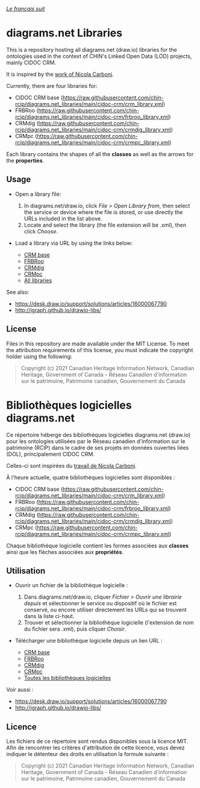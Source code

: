 [*Le français suit*](https://github.com/chin-rcip/diagrams.net_libraries#biblioth%C3%A8ques-logicielles-diagramsnet)

# diagrams.net Libraries

This is a repository hosting all diagrams.net (draw.io) libraries for the ontologies used in the context of CHIN's Linked Open Data (LOD) projects, mainly CIDOC CRM. 

It is inspired by the [work of Nicola Carboni](https://github.com/ncarboni/Shapes_CIDOC-CRM).

Currently, there are four libraries for:

- CIDOC CRM base (https://raw.githubusercontent.com/chin-rcip/diagrams.net_libraries/main/cidoc-crm/crm_library.xml)
- FRBRoo (https://raw.githubusercontent.com/chin-rcip/diagrams.net_libraries/main/cidoc-crm/frbroo_library.xml)
- CRMdig (https://raw.githubusercontent.com/chin-rcip/diagrams.net_libraries/main/cidoc-crm/crmdig_library.xml)
- CRMpc (https://raw.githubusercontent.com/chin-rcip/diagrams.net_libraries/main/cidoc-crm/crmpc_library.xml)

Each library contains the shapes of all the **classes** as well as the arrows for the **properties**.

## Usage

- Open a library file:
	1. In diagrams.net/draw.io, click *File > Open Library from*, then select the service or device where the file is stored, or use directly the URLs included in the list above.
	2. Locate and select the library (the file extension will be .xml), then click *Choose*.

- Load a library via URL by using the links below:
	- [CRM base](https://app.diagrams.net/?splash=0&clibs=Uhttps%3A%2F%2Fraw.githubusercontent.com%2Fchin-rcip%2Fdiagrams.net_libraries%2Fmain%2Fcidoc-crm%2Fcrm_library.xml)
	- [FRBRoo](https://app.diagrams.net/?splash=0&clibs=Uhttps%3A%2F%2Fraw.githubusercontent.com%2Fchin-rcip%2Fdiagrams.net_libraries%2Fmain%2Fcidoc-crm%2Ffrbroo_library.xml)
	- [CRMdig](https://app.diagrams.net/?splash=0&clibs=Uhttps%3A%2F%2Fraw.githubusercontent.com%2Fchin-rcip%2Fdiagrams.net_libraries%2Fmain%2Fcidoc-crm%2Fcrmdig_library.xml)
	- [CRMpc](https://app.diagrams.net/?splash=0&clibs=Uhttps%3A%2F%2Fraw.githubusercontent.com%2Fchin-rcip%2Fdiagrams.net_libraries%2Fmain%2Fcidoc-crm%2Fcrmpc_library.xml)
	- [All libraries](https://app.diagrams.net/?splash=0&clibs=Uhttps%3A%2F%2Fraw.githubusercontent.com%2Fchin-rcip%2Fdiagrams.net_libraries%2Fmain%2Fcidoc-crm%2Fcrm_library.xml;Uhttps%3A%2F%2Fraw.githubusercontent.com%2Fchin-rcip%2Fdiagrams.net_libraries%2Fmain%2Fcidoc-crm%2Ffrbroo_library.xml;Uhttps%3A%2F%2Fraw.githubusercontent.com%2Fchin-rcip%2Fdiagrams.net_libraries%2Fmain%2Fcidoc-crm%2Fcrmdig_library.xml;Uhttps%3A%2F%2Fraw.githubusercontent.com%2Fchin-rcip%2Fdiagrams.net_libraries%2Fmain%2Fcidoc-crm%2Fcrmpc_library.xml) 

See also:
- https://desk.draw.io/support/solutions/articles/16000067790
- http://jgraph.github.io/drawio-libs/

## License

Files in this repository are made available under the MIT License. To meet the attribution requirements of this license, you must indicate the copyright holder using the following:

> Copyright (c) 2021 Canadian Heritage Information Network, Canadian Heritage, Government of Canada - Réseau Canadien d'information sur le patrimoine, Patrimoine canadien, Gouvernement du Canada

# Bibliothèques logicielles diagrams.net

Ce répertoire héberge des bibliothèques logicielles diagrams.net (draw.io) pour les ontologies utilisées par le Réseau canadien d'information sur le patrimoine (RCIP) dans le cadre de ses projets en données ouvertes liées (DOL), principalement CIDOC CRM.   

Celles-ci sont inspirées du [travail de Nicola Carboni](https://github.com/ncarboni/Shapes_CIDOC-CRM).

À l'heure actuelle, quatre bibliothèques logicielles sont disponibles :

- CIDOC CRM base (https://raw.githubusercontent.com/chin-rcip/diagrams.net_libraries/main/cidoc-crm/crm_library.xml)
- FRBRoo (https://raw.githubusercontent.com/chin-rcip/diagrams.net_libraries/main/cidoc-crm/frbroo_library.xml)
- CRMdig (https://raw.githubusercontent.com/chin-rcip/diagrams.net_libraries/main/cidoc-crm/crmdig_library.xml)
- CRMpc (https://raw.githubusercontent.com/chin-rcip/diagrams.net_libraries/main/cidoc-crm/crmpc_library.xml)

Chaque bibliothèque logicielle contient les formes associées aux **classes** ainsi que les flèches associées aux **propriétés**.

## Utilisation

- Ouvrir un fichier de la bibliothèque logicielle :
	1. Dans diagrams.net/draw.io, cliquer *Fichier > Ouvrir une librairie depuis* et sélectionner le service ou dispositif où le fichier est conservé, ou encore utiliser directement les URLs qui se trouvent dans la liste ci-haut. 
	2. Trouver et sélectionner la bibliothèque logicielle (l'extension de nom du fichier sera .xml), puis cliquer *Choisir*.

- Télécharger une bibliothèque logicielle depuis un lien URL :
	- [CRM base](https://app.diagrams.net/?splash=0&clibs=Uhttps%3A%2F%2Fraw.githubusercontent.com%2Fchin-rcip%2Fdiagrams.net_libraries%2Fmain%2Fcidoc-crm%2Fcrm_library.xml)
	- [FRBRoo](https://app.diagrams.net/?splash=0&clibs=Uhttps%3A%2F%2Fraw.githubusercontent.com%2Fchin-rcip%2Fdiagrams.net_libraries%2Fmain%2Fcidoc-crm%2Ffrbroo_library.xml)
	- [CRMdig](https://app.diagrams.net/?splash=0&clibs=Uhttps%3A%2F%2Fraw.githubusercontent.com%2Fchin-rcip%2Fdiagrams.net_libraries%2Fmain%2Fcidoc-crm%2Fcrmdig_library.xml)
	- [CRMpc](https://app.diagrams.net/?splash=0&clibs=Uhttps%3A%2F%2Fraw.githubusercontent.com%2Fchin-rcip%2Fdiagrams.net_libraries%2Fmain%2Fcidoc-crm%2Fcrmpc_library.xml)
	- [Toutes les bibliothèques logicielles](https://app.diagrams.net/?splash=0&clibs=Uhttps%3A%2F%2Fraw.githubusercontent.com%2Fchin-rcip%2Fdiagrams.net_libraries%2Fmain%2Fcidoc-crm%2Fcrm_library.xml;Uhttps%3A%2F%2Fraw.githubusercontent.com%2Fchin-rcip%2Fdiagrams.net_libraries%2Fmain%2Fcidoc-crm%2Ffrbroo_library.xml;Uhttps%3A%2F%2Fraw.githubusercontent.com%2Fchin-rcip%2Fdiagrams.net_libraries%2Fmain%2Fcidoc-crm%2Fcrmdig_library.xml;Uhttps%3A%2F%2Fraw.githubusercontent.com%2Fchin-rcip%2Fdiagrams.net_libraries%2Fmain%2Fcidoc-crm%2Fcrmpc_library.xml) 

Voir aussi :
- https://desk.draw.io/support/solutions/articles/16000067790
- http://jgraph.github.io/drawio-libs/

## Licence

Les fichiers de ce répertoire sont rendus disponibles sous la licence MIT. Afin de rencontrer les critères d'attribution de cette licence, vous devez indiquer le détenteur des droits en utilisation la formule suivante :

> Copyright (c) 2021 Canadian Heritage Information Network, Canadian Heritage, Government of Canada - Réseau Canadien d'information sur le patrimoine, Patrimoine canadien, Gouvernement du Canada
